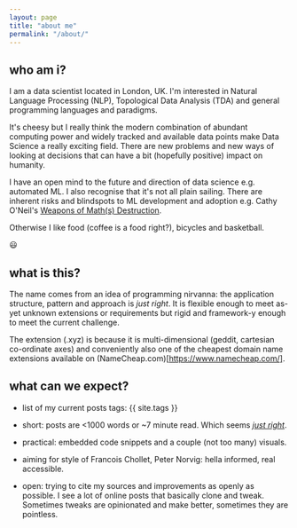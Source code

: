 ```yaml
---
layout: page
title: "about me"
permalink: "/about/"
---
```


## who am i?

I am a data scientist located in London, UK. I'm interested in Natural Language Processing (NLP), Topological Data Analysis (TDA) and general programming languages and paradigms.

It's cheesy but I really think the modern combination of abundant computing power and widely tracked and available data points make Data Science a really exciting field. There are new problems and new ways of looking at decisions that can have a bit (hopefully positive) impact on humanity.

I have an open mind to the future and direction of data science e.g. automated ML. I also recognise that it's not all plain sailing. There are inherent risks and blindspots to ML development and adoption e.g. Cathy O'Neil's [Weapons of Math(s) Destruction](https://weaponsofmathdestructionbook.com/).

Otherwise I like food (coffee is a food right?), bicycles and basketball.

:smiley:

## what is this?
The name comes from an idea of programming nirvanna: the application structure, pattern and approach is _just right_. It is flexible enough to meet as-yet unknown extensions or requirements but rigid and framework-y enough to meet the current challenge.

The extension (.xyz) is because it is multi-dimensional (geddit, cartesian co-ordinate axes) and conveniently also one of the cheapest domain name extensions available on (NameCheap.com)[https://www.namecheap.com/].

## what can we expect?
- list of my current posts tags: {{ site.tags }}

- short: posts are <1000 words or ~7 minute read. Which seems _[just right](https://medium.com/data-lab/the-optimal-post-is-7-minutes-74b9f41509b)_.

- practical: embedded code snippets and a couple (not too many) visuals.

- aiming for style of Francois Chollet, Peter Norvig: hella informed, real accessible.

- open: trying to cite my sources and improvements as openly as possible. I see a lot of online posts that basically clone and tweak. Sometimes tweaks are opinionated and make better, sometimes they are pointless.
